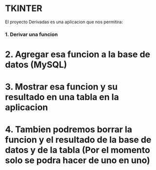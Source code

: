 # TKINTER

El proyecto Derivadas es una aplicacion que nos permitira:
###   1. Derivar una funcion
#   2. Agregar esa funcion a la base de datos (MySQL)
#   3. Mostrar esa funcion y su resultado en una tabla en la aplicacion
#   4. Tambien podremos borrar la funcion y el resultado de la base de datos y de la tabla (Por el momento solo se podra hacer de uno en uno)
